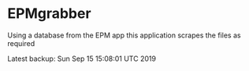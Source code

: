 # EPMgrabber
Using a database from the EPM app this application scrapes the files as required


Latest backup: Sun Sep 15 15:08:01 UTC 2019
